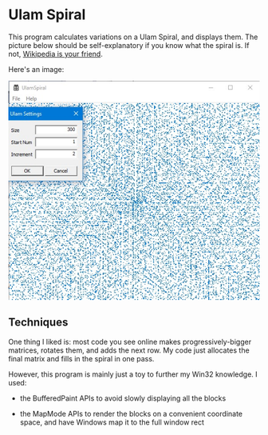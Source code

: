 # Ulam Spiral

This program calculates variations on a Ulam Spiral, and displays them.  The picture
below should be self-explanatory if you know what the spiral is.  If not,
[Wikipedia is your friend](https://en.wikipedia.org/wiki/Ulam_spiral).

Here's an image:

![ulam example](example.jpg)

## Techniques

One thing I liked is: most code you see online makes progressively-bigger
matrices, rotates them, and adds the next row.  My code just allocates the
final matrix and fills in the spiral in one pass.

However, this program is mainly just a toy to further my Win32 knowledge.  I used:

 - the BufferedPaint APIs to avoid slowly displaying all the blocks
 
 - the MapMode APIs to render the blocks on a convenient coordinate space, 
   and have Windows map it to the full window rect

